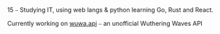 15 ⎯ Studying IT, using web langs & python learning Go, Rust and React.

Currently working on [wuwa.api](https://koyio.rest) ⎯ an unofficial Wuthering Waves API
